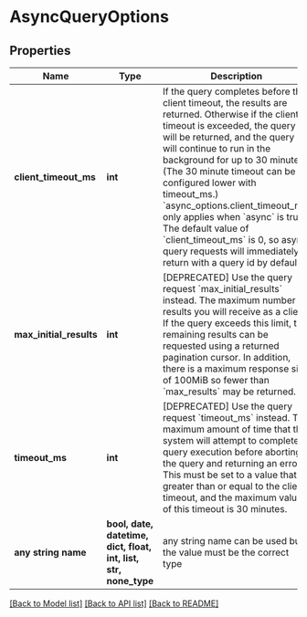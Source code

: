 # AsyncQueryOptions


## Properties
Name | Type | Description | Notes
------------ | ------------- | ------------- | -------------
**client_timeout_ms** | **int** | If the query completes before the client timeout, the results are returned. Otherwise if the client timeout is exceeded, the query id will be returned, and the query will continue to run in the background for up to 30 minutes. (The 30 minute timeout can be configured lower with timeout_ms.) &#x60;async_options.client_timeout_ms&#x60; only applies when &#x60;async&#x60; is true. The default value of &#x60;client_timeout_ms&#x60; is 0, so async query requests will immediately return with a query id by default.  | [optional] 
**max_initial_results** | **int** | [DEPRECATED] Use the query request &#x60;max_initial_results&#x60; instead. The maximum number of results you will receive as a client. If the query exceeds this limit, the remaining results can be requested using a returned pagination cursor. In addition, there is a maximum response size of 100MiB so fewer than &#x60;max_results&#x60; may be returned. | [optional] 
**timeout_ms** | **int** | [DEPRECATED] Use the query request &#x60;timeout_ms&#x60; instead. The maximum amount of time that the system will attempt to complete query execution before aborting the query and returning an error. This must be set to a value that is greater than or equal to the client timeout, and the maximum value of this timeout is 30 minutes. | [optional] 
**any string name** | **bool, date, datetime, dict, float, int, list, str, none_type** | any string name can be used but the value must be the correct type | [optional]

[[Back to Model list]](../README.md#documentation-for-models) [[Back to API list]](../README.md#documentation-for-api-endpoints) [[Back to README]](../README.md)


